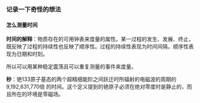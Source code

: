 ### 记录一下奇怪的想法
#### 怎么测量时间
**时间的解释**：物质存在的可用钟表来度量的属性。某一过程的发生、发展、终止，既反映了过程的持续性也反映了顺序性。过程的持续性表现为时间间隔，顺序性表现为日期和时刻。

所以可以用某种稳定震荡且可以重复测量的事件来度量。

**秒**：铯133原子基态的两个超精细能阶之间跃迁时所辐射的电磁波的周期的9,192,631,770倍 的时间。这个定义提到的铯原子必须在绝对零度时是静止的，而且所在的环境是零磁场。


